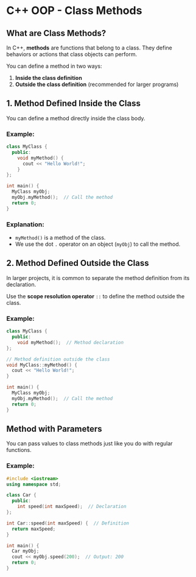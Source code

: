 # C++ OOP - Class Methods

## What are Class Methods?

In C++, **methods** are functions that belong to a class. They define behaviors or actions that class objects can perform.

You can define a method in two ways:

1. **Inside the class definition**
2. **Outside the class definition** (recommended for larger programs)

## 1. Method Defined Inside the Class

You can define a method directly inside the class body.

### Example:

```cpp
class MyClass {
  public:
    void myMethod() {
      cout << "Hello World!";
    }
};

int main() {
  MyClass myObj;
  myObj.myMethod();  // Call the method
  return 0;
}
```

### Explanation:

- `myMethod()` is a method of the class.
- We use the dot `.` operator on an object (`myObj`) to call the method.

## 2. Method Defined Outside the Class

In larger projects, it is common to separate the method definition from its declaration.

Use the **scope resolution operator** `::` to define the method outside the class.

### Example:

```cpp
class MyClass {
  public:
    void myMethod();  // Method declaration
};

// Method definition outside the class
void MyClass::myMethod() {
  cout << "Hello World!";
}

int main() {
  MyClass myObj;
  myObj.myMethod();  // Call the method
  return 0;
}
```

## Method with Parameters

You can pass values to class methods just like you do with regular functions.

### Example:

```cpp
#include <iostream>
using namespace std;

class Car {
  public:
    int speed(int maxSpeed);  // Declaration
};

int Car::speed(int maxSpeed) {  // Definition
  return maxSpeed;
}

int main() {
  Car myObj;
  cout << myObj.speed(200);  // Output: 200
  return 0;
}
```
